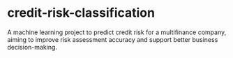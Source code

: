 # credit-risk-classification
A machine learning project to predict credit risk for a multifinance company, aiming to improve risk assessment accuracy and support better business decision-making.
